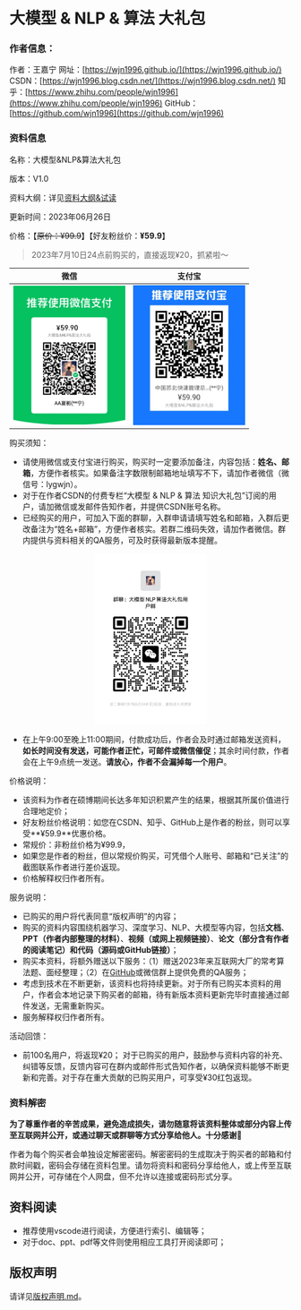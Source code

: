 # 大模型 & NLP & 算法 大礼包
### 作者信息：
作者：王嘉宁
网址：[https://wjn1996.github.io/](https://wjn1996.github.io/)
CSDN：[https://wjn1996.blog.csdn.net/](https://wjn1996.blog.csdn.net/)
知乎：[https://www.zhihu.com/people/wjn1996](https://www.zhihu.com/people/wjn1996)
GitHub：[https://github.com/wjn1996](https://github.com/wjn1996)

### 资料信息
名称：大模型&NLP&算法大礼包

版本：V1.0

资料大纲：详见[资料大纲&试读](./%E8%B5%84%E6%96%99%E5%A4%A7%E7%BA%B2%26%E8%AF%95%E8%AF%BB/)

更新时间：2023年06月26日

价格：【~~原价：¥99.9~~】【好友粉丝价：**¥59.9**】

> 2023年7月10日24点前购买的，直接返现¥20，抓紧啦～

| 微信 |支付宝 |
|--|--|
| <center><img src="./image/wechat_money.png" width="200"></center> | <center><img src="./image/zhifubao_money.png" width="200"></center> |

购买须知：
- 请使用微信或支付宝进行购买，购买时一定要添加备注，内容包括：**姓名、邮箱**，方便作者核实。如果备注字数限制邮箱地址填写不下，请加作者微信（微信号：lygwjn）。
- 对于在作者CSDN的付费专栏“大模型 & NLP & 算法 知识大礼包”订阅的用户，请加微信或发邮件告知作者，并提供CSDN账号名称。
- 已经购买的用户，可加入下面的群聊，入群申请请填写姓名和邮箱，入群后更改备注为“姓名+邮箱”，方便作者核实。若群二维码失效，请加作者微信。群内提供与资料相关的QA服务，可及时获得最新版本提醒。

<center><img src="./image/wechat.png" width="200"></center>

- 在上午9:00至晚上11:00期间，付款成功后，作者会及时通过邮箱发送资料，**如长时间没有发送，可能作者正忙，可邮件或微信催促**；其余时间付款，作者会在上午9点统一发送。**请放心，作者不会漏掉每一个用户**。

价格说明：
- 该资料为作者在硕博期间长达多年知识积累产生的结果，根据其所属价值进行合理地定价；
- 好友粉丝价格说明：如您在CSDN、知乎、GitHub上是作者的粉丝，则可以享受**¥59.9**优惠价格。
- 常规价：非粉丝价格为¥99.9，
- 如果您是作者的粉丝，但以常规价购买，可凭借个人账号、邮箱和“已关注”的截图联系作者进行差价返现。
- 价格解释权归作者所有。

服务说明：
- 已购买的用户将代表同意“版权声明”的内容；
- 购买的资料内容围绕机器学习、深度学习、NLP、大模型等内容，包括**文档**、**PPT（作者内部整理的材料）**、**视频（或网上视频链接）**、**论文（部分含有作者的阅读笔记）**和**代码（源码或GitHub链接）**；
- 购买本资料，将额外赠送以下服务：（1）赠送2023年来互联网大厂的常考算法题、面经整理；（2）在[GitHub](https://github.com/wjn1996/LLMs-NLP-Algo/issues)或微信群上提供免费的QA服务；
- 考虑到技术在不断更新，该资料也将持续更新。对于所有已购买本资料的用户，作者会本地记录下购买者的邮箱，待有新版本资料更新完毕时直接通过邮件发送，无需重新购买。
- 服务解释权归作者所有。


活动回馈：
- 前100名用户，将返现¥20；
对于已购买的用户，鼓励参与资料内容的补充、纠错等反馈，反馈内容可在群内或邮件形式告知作者，以确保资料能够不断更新和完善。对于存在重大贡献的已购买用户，可享受¥30红包返现。

### 资料解密
**为了尊重作者的辛苦成果，避免造成损失，请勿随意将该资料整体或部分内容上传至互联网并公开，或通过聊天或群聊等方式分享给他人。十分感谢🙏**

作者为每个购买者会单独设定解密密码。解密密码的生成取决于购买者的邮箱和付款时间戳，密码会存储在资料包里。请勿将资料和密码分享给他人，或上传至互联网并公开，可存储在个人网盘，但不允许以连接或密码形式分享。

## 资料阅读
- 推荐使用vscode进行阅读，方便进行索引、编辑等；
- 对于doc、ppt、pdf等文件则使用相应工具打开阅读即可；

## 版权声明
请详见[版权声明.md](./%E7%89%88%E6%9D%83%E5%A3%B0%E6%98%8E.md)。
